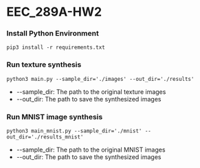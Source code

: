 # EEC_289A-HW2

### Install Python Environment
```
pip3 install -r requirements.txt
```

### Run texture synthesis
```
python3 main.py --sample_dir='./images' --out_dir='./results'
```
* --sample_dir: The path to the original texture images
* --out_dir: The path to save the synthesized images

### Run MNIST image synthesis
```
python3 main_mnist.py --sample_dir='./mnist' --out_dir='./results_mnist'
```
* --sample_dir: The path to the original MNIST images
* --out_dir: The path to save the synthesized images
